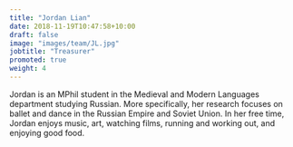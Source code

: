 ```yaml
---
title: "Jordan Lian"
date: 2018-11-19T10:47:58+10:00
draft: false
image: "images/team/JL.jpg"
jobtitle: "Treasurer"
promoted: true
weight: 4
---
```


Jordan is an MPhil student in the Medieval and Modern Languages department studying Russian. More specifically, her research focuses on ballet and dance in the Russian Empire and Soviet Union. In her free time, Jordan enjoys music, art, watching films, running and working out, and enjoying good food.

